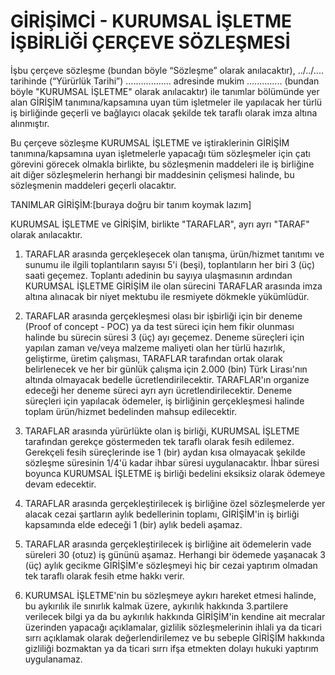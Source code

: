 # GİRİŞİMCİ - KURUMSAL İŞLETME İŞBİRLİĞİ ÇERÇEVE SÖZLEŞMESİ

İşbu çerçeve sözleşme (bundan böyle “Sözleşme” olarak anılacaktır), ../../.... tarihinde (“Yürürlük Tarihi”) .................. adresinde mukim .............. (bundan böyle "KURUMSAL İŞLETME" olarak anılacaktır) ile tanımlar bölümünde yer alan GİRİŞİM tanımına/kapsamına uyan tüm işletmeler ile yapılacak her türlü iş birliğinde geçerli ve bağlayıcı olacak şekilde tek taraflı olarak imza altına alınmıştır. 

Bu çerçeve sözleşme KURUMSAL İŞLETME ve iştiraklerinin GİRİŞİM tanımına/kapsamına uyan işletmelerle yapacağı tüm sözleşmeler için çatı görevini görecek olmakla birlikte, bu sözleşmenin maddeleri ile iş birliğine ait diğer sözleşmelerin herhangi bir maddesinin çelişmesi halinde, bu sözleşmenin maddeleri geçerli olacaktır.

TANIMLAR
GİRİŞİM:[buraya doğru bir tanım koymak lazım]

KURUMSAL İŞLETME ve GİRİŞİM, birlikte "TARAFLAR", ayrı ayrı "TARAF" olarak anılacaktır.

1. TARAFLAR arasında gerçekleşecek olan tanışma, ürün/hizmet tanıtımı ve sunumu ile ilgili toplantıların sayısı 5'i (beşi), toplantıların her biri 3 (üç) saati geçemez.
Toplantı adedinin bu sayıya ulaşmasının ardından KURUMSAL İŞLETME GİRİŞİM ile olan sürecini TARAFLAR arasında imza altına alınacak bir niyet mektubu ile resmiyete dökmekle yükümlüdür.

2. TARAFLAR arasında gerçekleşmesi olası bir işbirliği için bir deneme (Proof of concept - POC) ya da test süreci için hem fikir olunması halinde bu sürecin süresi 3 (üç) ayı geçemez. Deneme süreçleri için yapılan zaman ve/veya malzeme maliyeti olan her türlü hazırlık, geliştirme, üretim çalışması, TARAFLAR tarafından ortak olarak belirlenecek ve her bir günlük çalışma için 2.000 (bin) Türk Lirası'nın altında olmayacak bedelle ücretlendirilecektir. TARAFLAR'ın organize edeceği her deneme süreci ayrı ayrı 
ücretlendirilecektir. Deneme süreçleri için yapılacak ödemeler, iş birliğinin gerçekleşmesi halinde toplam ürün/hizmet bedelinden mahsup edilecektir.

3. TARAFLAR arasında yürürlükte olan iş birliği, KURUMSAL İŞLETME tarafından gerekçe göstermeden tek taraflı olarak fesih edilemez. Gerekçeli fesih süreçlerinde ise 1 (bir) aydan kısa olmayacak şekilde sözleşme süresinin 1/4'ü kadar ihbar süresi uygulanacaktır. İhbar süresi boyunca KURUMSAL İŞLETME iş birliği bedelini eksiksiz olarak ödemeye devam edecektir.

4. TARAFLAR arasında gerçekleştirilecek iş birliğine özel sözleşmelerde yer alacak cezai şartların aylık bedellerinin toplamı, GİRİŞİM'in iş birliği kapsamında elde edeceği 1 (bir) aylık bedeli aşamaz.

5. TARAFLAR arasında gerçekleştirilecek iş birliğine ait ödemelerin vade süreleri 30 (otuz) iş gününü aşamaz. Herhangi bir ödemede yaşanacak 3 (üç) aylık gecikme GİRİŞİM'e sözleşmeyi hiç bir cezai yaptırım olmadan tek taraflı olarak fesih etme hakkı verir.

6. KURUMSAL İŞLETME'nin bu sözleşmeye aykırı hareket etmesi halinde, bu aykırılık ile sınırlık kalmak üzere, aykırılık hakkında 3.partilere verilecek bilgi ya da bu aykırılık hakkında GİRİŞİM'in kendine ait mecralar üzerinden yapacağı açıklamalar, gizlilik sözleşmelerinin ihlali ya da ticari sırrı açıklamak olarak değerlendirilemez ve bu sebeple GİRİŞİM hakkında gizliliği bozmaktan ya da ticari sırrı ifşa etmekten dolayı hukuki yaptırım uygulanamaz.
